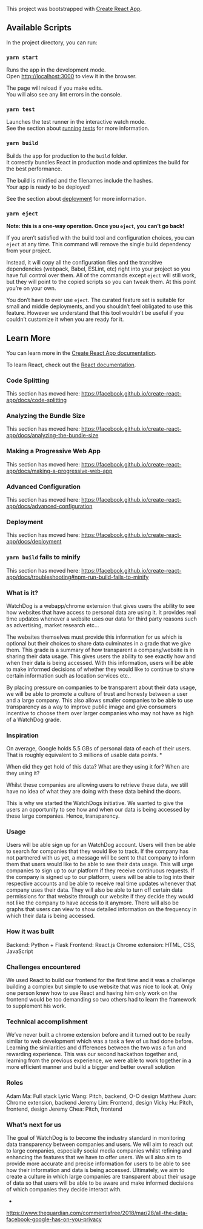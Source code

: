 This project was bootstrapped with [Create React App](https://github.com/facebook/create-react-app).

## Available Scripts

In the project directory, you can run:

### `yarn start`

Runs the app in the development mode.<br />
Open [http://localhost:3000](http://localhost:3000) to view it in the browser.

The page will reload if you make edits.<br />
You will also see any lint errors in the console.

### `yarn test`

Launches the test runner in the interactive watch mode.<br />
See the section about [running tests](https://facebook.github.io/create-react-app/docs/running-tests) for more information.

### `yarn build`

Builds the app for production to the `build` folder.<br />
It correctly bundles React in production mode and optimizes the build for the best performance.

The build is minified and the filenames include the hashes.<br />
Your app is ready to be deployed!

See the section about [deployment](https://facebook.github.io/create-react-app/docs/deployment) for more information.

### `yarn eject`

**Note: this is a one-way operation. Once you `eject`, you can’t go back!**

If you aren’t satisfied with the build tool and configuration choices, you can `eject` at any time. This command will remove the single build dependency from your project.

Instead, it will copy all the configuration files and the transitive dependencies (webpack, Babel, ESLint, etc) right into your project so you have full control over them. All of the commands except `eject` will still work, but they will point to the copied scripts so you can tweak them. At this point you’re on your own.

You don’t have to ever use `eject`. The curated feature set is suitable for small and middle deployments, and you shouldn’t feel obligated to use this feature. However we understand that this tool wouldn’t be useful if you couldn’t customize it when you are ready for it.

## Learn More

You can learn more in the [Create React App documentation](https://facebook.github.io/create-react-app/docs/getting-started).

To learn React, check out the [React documentation](https://reactjs.org/).

### Code Splitting

This section has moved here: https://facebook.github.io/create-react-app/docs/code-splitting

### Analyzing the Bundle Size

This section has moved here: https://facebook.github.io/create-react-app/docs/analyzing-the-bundle-size

### Making a Progressive Web App

This section has moved here: https://facebook.github.io/create-react-app/docs/making-a-progressive-web-app

### Advanced Configuration

This section has moved here: https://facebook.github.io/create-react-app/docs/advanced-configuration

### Deployment

This section has moved here: https://facebook.github.io/create-react-app/docs/deployment

### `yarn build` fails to minify

This section has moved here: https://facebook.github.io/create-react-app/docs/troubleshooting#npm-run-build-fails-to-minify


### What is it?
WatchDog is a webapp/chrome extension that gives users the ability to see how websites that have access to personal data are using it. It provides real time updates whenever a website uses our data for third party reasons such as advertising, market research etc… 

The websites themselves must provide this information for us which is optional but their choices to share data culminates in a grade that we give them. This grade is a summary of how transparent a company/website is in sharing their data usage. This gives users the ability to see exactly how and when their data is being accessed. With this information, users will be able to make informed decisions of whether they would like to continue to share certain information such as location services etc..

By placing pressure on companies to be transparent about their data usage, we will be able to promote a culture of trust and honesty between a user and a large company. This also allows smaller companies to be able to use transparency as a way to improve public image and give consumers incentive to choose them over larger companies who may not have as high of a WatchDog grade. 

### Inspiration
On average, Google holds 5.5 GBs of personal data of each of their users. That is roughly equivalent to 3 millions of usable data points. *

When did they get hold of this data? What are they using it for? When are they using it? 

Whilst these companies are allowing users  to retrieve these data, we still have no idea of what they are doing with these data behind the doors. 

This is why we started the WatchDogs initiative. We wanted to give the users an opportunity to see how and when our data is being accessed by these large companies. Hence, transparency. 


### Usage 
Users will be able sign up for an WatchDog account. Users will then be able to search for companies that they would like to track. If the company has not partnered with us yet, a message will be sent to that company to inform them that users would like to be able to see their data usage. This will urge companies to sign up to our platform if they receive continuous requests. If the company is signed up to our platform, users will be able to log into their respective accounts and be able to receive real time updates whenever that company uses their data. They will also be able to turn off certain data permissions for that website through our website if they decide they would not like the company to have access to it anymore. There will also be graphs that users can view to show detailed information on the frequency in which their data is being accessed. 


### How it was built 
Backend: Python + Flask
Frontend: React.js
Chrome extension: HTML, CSS, JavaScript

### Challenges encountered
We used React to build our frontend for the first time and it was a challenge building a complex but simple to use website that was nice to look at. Only one person knew how to use React and having him only work on the frontend would be too demanding so two others had to learn the framework to supplement his work.

### Technical accomplishment 
We’ve never built a chrome extension before and it turned out to be really similar to web development which was a task a few of us had done before. Learning the similarities and differences between the two was a fun and rewarding experience.
This was our second hackathon together and, learning from the previous experience, we were able to work together in a more efficient manner and build a bigger and better overall solution

### Roles
Adam Ma: Full stack
Lyric Wang: Pitch, backend, O-O design
Matthew Juan: Chrome extension, backend
Jeremy Lim: Frontend, design
Vicky Hu: Pitch, frontend, design
Jeremy Chea: Pitch, frontend

### What’s next for us 
The goal of WatchDog is to become the industry standard in monitoring data transparency between companies and users. We will aim to reach out to large companies, especially social media companies whilst refining and enhancing the features that we have to offer users. We will also aim to provide more accurate and precise information for users to be able to see how their information and data is being accessed. Ultimately, we aim to create a culture in which large companies are transparent about their usage of data so that users will be able to be aware and make informed decisions of which companies they decide interact with. 

*
https://www.theguardian.com/commentisfree/2018/mar/28/all-the-data-facebook-google-has-on-you-privacy

